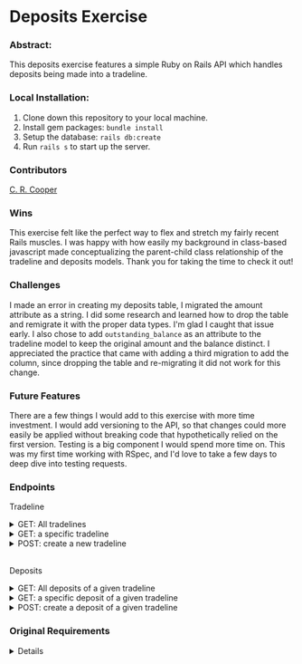 # Deposits Exercise

### Abstract:
This deposits exercise features a simple Ruby on Rails API which handles deposits being made into a tradeline. 

### Local Installation:
1. Clone down this repository to your local machine.
2. Install gem packages: `bundle install`
3. Setup the database: `rails db:create`
4. Run `rails s` to start up the server. 

### Contributors
[C. R. Cooper](https://github.com/chrissycooper)

### Wins
This exercise felt like the perfect way to flex and stretch my fairly recent Rails muscles. I was happy with how easily my background in class-based javascript made conceptualizing the parent-child class relationship of the tradeline and deposits models. Thank you for taking the time to check it out!

### Challenges
I made an error in creating my deposits table, I migrated the amount attribute as a string. I did some research and learned how to drop the table and remigrate it with the proper data types. I'm glad I caught that issue early. I also chose to add `outstanding_balance` as an attribute to the tradeline model to keep the original amount and the balance distinct. I appreciated the practice that came with adding a third migration to add the column, since dropping the table and re-migrating it did not work for this change. 

### Future Features
There are a few things I would add to this exercise with more time investment. I would add versioning to the API, so that changes could more easily be applied without breaking code that hypothetically relied on the first version.
Testing is a big component I would spend more time on. This was my first time working with RSpec, and I'd love to take a few days to deep dive into testing requests. 

### Endpoints
Tradeline
<details>
  <summary>GET: All tradelines</summary>
  
  <br>
  Request:

  ```JS
  GET /tradelines
  ```

  <br>

  Response: 

  | Result | Status |
  | ------- | ------| 
  | `Success` | 200 |
  | `Failure`| 404 |


  ```JSON
	[
    {
        "id": 1,
        "name": "Home Loan",
        "amount": "193310.0",
        "created_at": "2024-03-24T23:48:43.259Z",
        "updated_at": "2024-03-25T23:02:53.456Z",
        "outstanding_balance": "189310.0"
    },
    {
        "id": 2,
        "name": "Car Loan",
        "amount": "36685.0",
        "created_at": "2024-03-24T23:48:43.265Z",
        "updated_at": "2024-03-25T17:45:36.166Z",
        "outstanding_balance": "36685.0"
    },
    {
        "id": 3,
        "name": "Personal Loan",
        "amount": "4786.0",
        "created_at": "2024-03-24T23:48:43.274Z",
        "updated_at": "2024-03-25T23:06:58.236Z",
        "outstanding_balance": "4786.0"
    }
]
  ```
</details>
<details>
  <summary>GET: a specific tradeline</summary>
  
  <br>
  Request:

  ```JS
  GET /tradelines/:id
  ```


  <br>

  Response: 

  | Result | Status |
  | ------- | ------| 
  | `Success` | 200 |
  | `Failure`| 404 |


  ```JSON
	{
    "outstanding_balance": "189310.0",
    "id": 1,
    "name": "Home Loan",
    "amount": "193310.0",
    "created_at": "2024-03-24T23:48:43.259Z",
    "updated_at": "2024-03-25T23:02:53.456Z"
}
  ```
</details>
<details>
  <summary>POST: create a new tradeline</summary>
  
  <br>
  Request:

  ```JS
  POST /tradelines/
  ```
  <br>
   Params: 

  | Name | Requirement | Type | Description |
  | ----- | ----------- | -----| -------------- | 
  | `name` | Required | string | name of account
  | `amount` | Required | decimal | amount 
  <br>

  Response: 

  | Result | Status |
  | ------- | ------| 
  | `Success` | 200 |
  | `Failure`| 404 |


  ```JSON
	{
    "id": 6,
    "name": "new tradeline",
    "amount": "5000.0",
    "created_at": "2024-03-26T18:48:02.256Z",
    "updated_at": "2024-03-26T18:48:02.256Z",
    "outstanding_balance": null
}
  ```
</details>

<br>

Deposits
<details>
  <summary>GET: All deposits of a given tradeline</summary>
  
  <br>
  Request:

  ```JS
  GET /tradelines/:tradeline_id/deposits
  ```

  <br>

  Response: 

  | Result | Status |
  | ------- | ------| 
  | `Success` | 200 |
  | `Failure`| 404 |


  ```JSON
	[
    {
        "id": 1,
        "date_of_deposit": "\"06/05/24\"",
        "amount": "1000.0",
        "tradeline_id": 1,
        "created_at": "2024-03-25T17:24:32.010Z",
        "updated_at": "2024-03-25T17:24:32.010Z"
    },
    {
        "id": 2,
        "date_of_deposit": "\"06/15/24\"",
        "amount": "1000.0",
        "tradeline_id": 1,
        "created_at": "2024-03-25T17:24:41.211Z",
        "updated_at": "2024-03-25T17:24:41.211Z"
    }
]
  ```
</details>
<details>
  <summary>GET: a specific deposit of a given tradeline</summary>
  
  <br>
  Request:

  ```JS
  GET /tradelines/:tradeline_id/deposits/:id
  ```

  <br>

  Response: 

  | Result | Status |
  | ------- | ------| 
  | `Success` | 200 |
  | `Failure`| 404 |


  ```JSON
    {
        "id": 2,
        "date_of_deposit": "\"06/15/24\"",
        "amount": "1000.0",
        "tradeline_id": 1,
        "created_at": "2024-03-25T17:24:41.211Z",
        "updated_at": "2024-03-25T17:24:41.211Z"
    }
  ```
</details>
<details>
  <summary>POST: create a deposit of a given tradeline</summary>
  
  <br>
  Request:

  ```JS
  POST /tradelines/:tradeline_id/deposits/
  ```
  <br>

  Params: 

  | Name | Requirement | Type | Description |
  | ----- | ----------- | -----| -------------- | 
  | `date_of_deposit` | Required | string | 05/22/24
  | `amount` | Required | decimal | 05/22/24
  <br>

  Response: 

  | Result | Status |
  | ------- | ------| 
  | `Success` | 200 |
  | `Invalid Deposit` | 422 |
  | `Failure`| 404 |


  ```JSON
    {
        "id": 2,
        "date_of_deposit": "\"06/15/24\"",
        "amount": "1000.0",
        "tradeline_id": 1,
        "created_at": "2024-03-25T17:24:41.211Z",
        "updated_at": "2024-03-25T17:24:41.211Z"
    }
  ```
</details>



### Original Requirements

<details>

A tradeline on a credit report represents an account, such as a credit card or car loan.

In the codebase, the following exists:

* The `Tradeline` model, which can be used to store tradelines in the database.
* A `Tradeline` controller, which serves both the `index` and `show` routes for tradelines.
* Basic `rspec` tests on the controller with a `tradeline` FactoryBot.

Add in the ability to create deposits for a specific tradeline using a JSON API call. You should store the deposit date (this is most likely a future date), and amount. Expose the outstanding balance for a given tradeline in the JSON output for `TradelinesController#show`, and `TradelinesController#index`. The oustanding balance should be calculated as the `amount` minus all of the deposit amounts.

In addition:

* A deposit should not be able to be created that exceeds the outstanding balance of a tradeline.
* You should return validation errors if a deposit cannot be created.
* Expose endpoints for seeing all deposits for a given tradeline, as well as seeing an individual deposit.

Feel free to add any gems to the `Gemfile`, and touch any of the existing code. For example, if you prefer to use PostgreSQL or MySQL over the included SQLite, or a serializer of your choice, please go ahead. This is not required, but you can be as creative as you want.

This exercise is purely API based, and will not have any frontend components. Please do not spend more than 3 hours on this.

## Setup

The exercise requires Ruby 3.3.0. Simply clone the repo, and run `bundle` to get started. This will install Rails 7.1.2, and the other specified gems.

## Submission

Please do not fork the repo; if forked accidentally, please delete the fork. For review, either of the following methods for submission are preferred:

* Cloning the repository and then uploading it under your Github account for review.
* Zipping up the directory. 
</details>